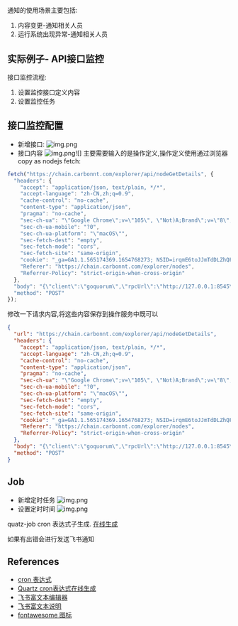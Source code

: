 # 

通知的使用场景主要包括:

1. 内容变更-通知相关人员
2. 运行系统出现异常-通知相关人员

## 实际例子- API接口监控

接口监控流程:
1. 设置监控接口定义内容
2. 设置监控任务

## 接口监控配置

- 新增接口:
![img.png](new_add.png)
- 接口内容
![img.png](api_def.png)![]
主要需要输入的是操作定义,操作定义使用通过浏览器 copy as nodejs fetch:

```js
fetch("https://chain.carbonnt.com/explorer/api/nodeGetDetails", {
  "headers": {
    "accept": "application/json, text/plain, */*",
    "accept-language": "zh-CN,zh;q=0.9",
    "cache-control": "no-cache",
    "content-type": "application/json",
    "pragma": "no-cache",
    "sec-ch-ua": "\"Google Chrome\";v=\"105\", \"Not)A;Brand\";v=\"8\", \"Chromium\";v=\"105\"",
    "sec-ch-ua-mobile": "?0",
    "sec-ch-ua-platform": "\"macOS\"",
    "sec-fetch-dest": "empty",
    "sec-fetch-mode": "cors",
    "sec-fetch-site": "same-origin",
    "cookie": "_ga=GA1.1.565174369.1654768273; NSID=irqmE6toJJmTdDLZhQF4jxgo94309e0d; NSID_EXISTS=1",
    "Referer": "https://chain.carbonnt.com/explorer/nodes",
    "Referrer-Policy": "strict-origin-when-cross-origin"
  },
  "body": "{\"client\":\"goquorum\",\"rpcUrl\":\"http://127.0.0.1:8545\"}",
  "method": "POST"
});
```

修改一下请求内容,将这些内容保存到操作服务中既可以

```json
{
  "url": "https://chain.carbonnt.com/explorer/api/nodeGetDetails", 
  "headers": {
    "accept": "application/json, text/plain, */*",
    "accept-language": "zh-CN,zh;q=0.9",
    "cache-control": "no-cache",
    "content-type": "application/json",
    "pragma": "no-cache",
    "sec-ch-ua": "\"Google Chrome\";v=\"105\", \"Not)A;Brand\";v=\"8\", \"Chromium\";v=\"105\"",
    "sec-ch-ua-mobile": "?0",
    "sec-ch-ua-platform": "\"macOS\"",
    "sec-fetch-dest": "empty",
    "sec-fetch-mode": "cors",
    "sec-fetch-site": "same-origin",
    "cookie": "_ga=GA1.1.565174369.1654768273; NSID=irqmE6toJJmTdDLZhQF4jxgo94309e0d; NSID_EXISTS=1",
    "Referer": "https://chain.carbonnt.com/explorer/nodes",
    "Referrer-Policy": "strict-origin-when-cross-origin"
  },
  "body": "{\"client\":\"goquorum\",\"rpcUrl\":\"http://127.0.0.1:8545\"}",
  "method": "POST"
}
```

## Job

- 新增定时任务
![img.png](jobs.png)
- 设置定时时间
![img.png](job_time.png)

quatz-job cron 表达式子生成. 
[在线生成](http://www.cronmaker.com/?0)

如果有出错会进行发送飞书通知


## References

- [cron 表达式](https://cron.qqe2.com/)
- [Quartz  cron表达式在线生成](http://www.cronmaker.com/?0)
- [飞书富文本编辑器](https://open.feishu.cn/tool/cardbuilder?from=howtoguide)
- [飞书富文本说明](https://open.feishu.cn/document/ukTMukTMukTM/ucTM5YjL3ETO24yNxkjN?lang=zh-CN)
- [fontawesome 图标](https://fontawesome.com/v4/examples/)
